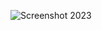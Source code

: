 ![Screenshot 2023](https://github.com/Shinu07/Layouts-design-practice/assets/91987369/2f533557-3c1b-4e23-abea-a77e0346ed58)
